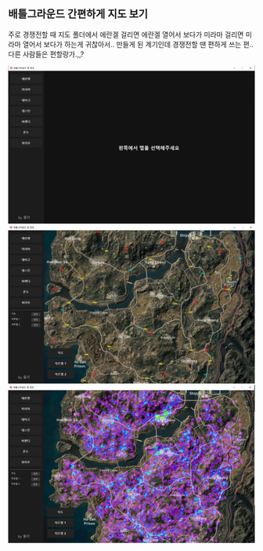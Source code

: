 ## 배틀그라운드 간편하게 지도 보기

주로 경쟁전할 때 지도 폴더에서 에란겔 걸리면 에란겔 열어서 보다가 미라마 걸리면 미라마 열어서 보다가 하는게 귀찮아서..
만들게 된 계기인데 경쟁전할 땐 편하게 쓰는 편.. 다른 사람들은 편할랑가.,,?

<img src="./sample.png" alt="첫 번째 샘플 이미지" width="800"/>
<img src="./sample2.png" alt="두 번째 샘플 이미지" width="800"/>
<img src="./sample3.png" alt="세 번째 샘플 이미지" width="800"/>


